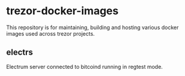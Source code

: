 # trezor-docker-images

This repository is for maintaining, building and hosting various docker images used across trezor projects.

## electrs

Electrum server connected to bitcoind running in regtest mode. 
